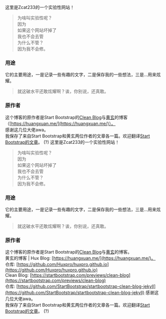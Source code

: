 这里是Zcat233的一个实验性网站！

> 为啥叫实验性呢？<br>
> 因为<br>
> 如果这个网站坏掉了<br>
> 我也不会去管<br>
> 为什么不管？<br>
> 因为我不会修。

### 用途
它的主要用途，一是记录一些有趣的文字，二是保存我的一些想法，三是...用来炫耀。

> 就这破水平还敢炫耀啊？诶，你别说，还真敢。

### 原作者
这个博客的原作者是Start Bootstrap的[Clean Blog](https://startbootstrap.com/theme/clean-blog)与[黄玄](https://github.com/Huxpro)的博客（[https://huangxuan.me/](https://huangxuan.me/)）。<br>
感谢这几位大佬awa。<br>
我保存了来自Start Bootstrap和黄玄两位作者的文章各一篇。欢迎翻译[Start Bootstrap的文章](https://zcat233.github.io/2020/01/31/Exploration/)。 (?)
这里是Zcat233的一个实验性网站！

> 为啥叫实验性呢？<br>
> 因为<br>
> 如果这个网站坏掉了<br>
> 我也不会去管<br>
> 为什么不管？<br>
> 因为我不会修。

### 用途
它的主要用途，一是记录一些有趣的文字，二是保存我的一些想法，三是...用来炫耀。

> 就这破水平还敢炫耀啊？诶，你别说，还真敢。

### 原作者
这个博客的原作者是Start Bootstrap的[Clean Blog](https://startbootstrap.com/theme/clean-blog)与[黄玄](https://github.com/Huxpro)的博客。<br>
黄玄的博客 | Hux Blog: [https://huangxuan.me/](https://huangxuan.me/)。<br>
仓库: [https://github.com/Huxpro/huxpro.github.io](https://github.com/Huxpro/huxpro.github.io)<br>
Clean Blog: [https://startbootstrap.com/previews/clean-blog](https://startbootstrap.com/previews/clean-blog)<br>
仓库: [https://github.com/StartBootstrap/startbootstrap-clean-blog-jekyll](https://github.com/StartBootstrap/startbootstrap-clean-blog-jekyll)
感谢这几位大佬awa。<br>
我保存了来自Start Bootstrap和黄玄两位作者的文章各一篇。欢迎翻译[Start Bootstrap的文章](https://zcat233.github.io/2020/01/31/Exploration/)。 (?)
